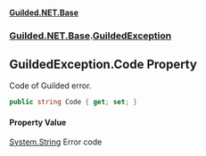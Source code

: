 
#### [Guilded.NET.Base](index 'index')
### [Guilded.NET.Base](index#Guilded_NET_Base 'Guilded.NET.Base').[GuildedException](GuildedException 'Guilded.NET.Base.GuildedException')
## GuildedException.Code Property
Code of Guilded error.  
```csharp
public string Code { get; set; }
```

#### Property Value
[System.String](https://docs.microsoft.com/en-us/dotnet/api/System.String 'System.String')
Error code
